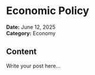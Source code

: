 # Economic Policy
**Date:** June 12, 2025  
**Category:** Economy  

## Content
Write your post here...

